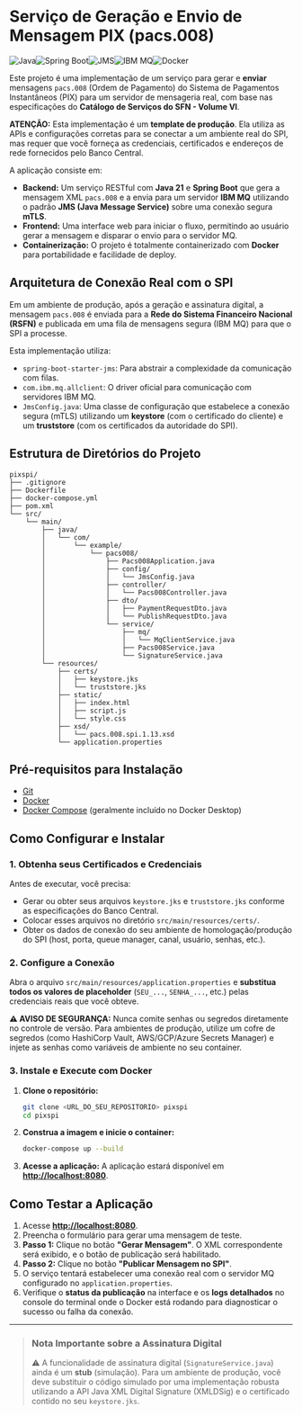 # Serviço de Geração e Envio de Mensagem PIX (pacs.008)

![Java](https://img.shields.io/badge/Java-21-blue.svg)![Spring Boot](https://img.shields.io/badge/Spring%20Boot-3.3.2-brightgreen.svg)![JMS](https://img.shields.io/badge/JMS-3.1-orange.svg)![IBM MQ](https://img.shields.io/badge/IBM%20MQ-Client-blue.svg)![Docker](https://img.shields.io/badge/Docker-Enabled-blue.svg)

Este projeto é uma implementação de um serviço para gerar e **enviar** mensagens `pacs.008` (Ordem de Pagamento) do Sistema de Pagamentos Instantâneos (PIX) para um servidor de mensageria real, com base nas especificações do **Catálogo de Serviços do SFN - Volume VI**.

**ATENÇÃO:** Esta implementação é um **template de produção**. Ela utiliza as APIs e configurações corretas para se conectar a um ambiente real do SPI, mas requer que você forneça as credenciais, certificados e endereços de rede fornecidos pelo Banco Central.

A aplicação consiste em:
-   **Backend:** Um serviço RESTful com **Java 21** e **Spring Boot** que gera a mensagem XML `pacs.008` e a envia para um servidor **IBM MQ** utilizando o padrão **JMS (Java Message Service)** sobre uma conexão segura **mTLS**.
-   **Frontend:** Uma interface web para iniciar o fluxo, permitindo ao usuário gerar a mensagem e disparar o envio para o servidor MQ.
-   **Containerização:** O projeto é totalmente containerizado com **Docker** para portabilidade e facilidade de deploy.

## Arquitetura de Conexão Real com o SPI

Em um ambiente de produção, após a geração e assinatura digital, a mensagem `pacs.008` é enviada para a **Rede do Sistema Financeiro Nacional (RSFN)** e publicada em uma fila de mensagens segura (IBM MQ) para que o SPI a processe.

Esta implementação utiliza:
-   `spring-boot-starter-jms`: Para abstrair a complexidade da comunicação com filas.
-   `com.ibm.mq.allclient`: O driver oficial para comunicação com servidores IBM MQ.
-   `JmsConfig.java`: Uma classe de configuração que estabelece a conexão segura (mTLS) utilizando um **keystore** (com o certificado do cliente) e um **truststore** (com os certificados da autoridade do SPI).

## Estrutura de Diretórios do Projeto

```
pixspi/
├── .gitignore
├── Dockerfile
├── docker-compose.yml
├── pom.xml
└── src/
    └── main/
        ├── java/
        │   └── com/
        │       └── example/
        │           └── pacs008/
        │               ├── Pacs008Application.java
        │               ├── config/
        │               │   └── JmsConfig.java
        │               ├── controller/
        │               │   └── Pacs008Controller.java
        │               ├── dto/
        │               │   ├── PaymentRequestDto.java
        │               │   └── PublishRequestDto.java
        │               └── service/
        │                   ├── mq/
        │                   │   └── MqClientService.java
        │                   ├── Pacs008Service.java
        │                   └── SignatureService.java
        └── resources/
            ├── certs/
            │   ├── keystore.jks
            │   └── truststore.jks
            ├── static/
            │   ├── index.html
            │   ├── script.js
            │   └── style.css
            ├── xsd/
            │   └── pacs.008.spi.1.13.xsd
            └── application.properties
```

## Pré-requisitos para Instalação

-   [Git](https://git-scm.com/)
-   [Docker](https://www.docker.com/products/docker-desktop/)
-   [Docker Compose](https://docs.docker.com/compose/install/) (geralmente incluído no Docker Desktop)

## Como Configurar e Instalar

### 1. Obtenha seus Certificados e Credenciais
Antes de executar, você precisa:
-   Gerar ou obter seus arquivos `keystore.jks` e `truststore.jks` conforme as especificações do Banco Central.
-   Colocar esses arquivos no diretório `src/main/resources/certs/`.
-   Obter os dados de conexão do seu ambiente de homologação/produção do SPI (host, porta, queue manager, canal, usuário, senhas, etc.).

### 2. Configure a Conexão
Abra o arquivo `src/main/resources/application.properties` e **substitua todos os valores de placeholder** (`SEU_...`, `SENHA_...`, etc.) pelas credenciais reais que você obteve.

**⚠️ AVISO DE SEGURANÇA:** Nunca comite senhas ou segredos diretamente no controle de versão. Para ambientes de produção, utilize um cofre de segredos (como HashiCorp Vault, AWS/GCP/Azure Secrets Manager) e injete as senhas como variáveis de ambiente no seu container.

### 3. Instale e Execute com Docker

1.  **Clone o repositório:**
    ```bash
    git clone <URL_DO_SEU_REPOSITORIO> pixspi
    cd pixspi
    ```

2.  **Construa a imagem e inicie o container:**
    ```bash
    docker-compose up --build
    ```

3.  **Acesse a aplicação:**
    A aplicação estará disponível em **[http://localhost:8080](http://localhost:8080)**.

## Como Testar a Aplicação

1.  Acesse **[http://localhost:8080](http://localhost:8080)**.
2.  Preencha o formulário para gerar uma mensagem de teste.
3.  **Passo 1:** Clique no botão **"Gerar Mensagem"**. O XML correspondente será exibido, e o botão de publicação será habilitado.
4.  **Passo 2:** Clique no botão **"Publicar Mensagem no SPI"**.
5.  O serviço tentará estabelecer uma conexão real com o servidor MQ configurado no `application.properties`.
6.  Verifique o **status da publicação** na interface e os **logs detalhados** no console do terminal onde o Docker está rodando para diagnosticar o sucesso ou falha da conexão.

---

> ### **Nota Importante sobre a Assinatura Digital**
>
> ⚠️ A funcionalidade de assinatura digital (`SignatureService.java`) ainda é um **stub** (simulação). Para um ambiente de produção, você deve substituir o código simulado por uma implementação robusta utilizando a API Java XML Digital Signature (XMLDSig) e o certificado contido no seu `keystore.jks`.